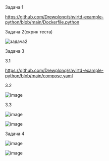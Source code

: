 Задача 1

https://github.com/Drewplonq/shvirtd-example-python/blob/main/Dockerfile.python



Задача 2(скрин теста)

![задача2](https://github.com/user-attachments/assets/174ad5c7-74b6-4740-9096-1b867d223b25)



Задача 3

3.1

https://github.com/Drewplonq/shvirtd-example-python/blob/main/compose.yaml

3.2


![image](https://github.com/user-attachments/assets/47948231-6874-43aa-bb14-f258dd9b2c0f)



3.3 

![image](https://github.com/user-attachments/assets/def9c142-2621-4a43-b8ce-88519441ec30)

![image](https://github.com/user-attachments/assets/79441ba0-a2c7-4d27-a7ab-2887e38c0117)


Задача 4

![image](https://github.com/user-attachments/assets/8e96cdae-8765-48d8-ad8b-10b8da35203c)

![image](https://github.com/user-attachments/assets/660e493f-bbfd-4f92-a42a-06b734b72192)


